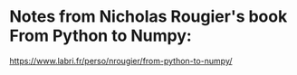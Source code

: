 # Notes from Nicholas Rougier's book From Python to Numpy:

https://www.labri.fr/perso/nrougier/from-python-to-numpy/
